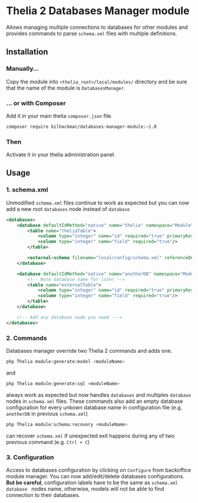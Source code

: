 # Thelia 2 Databases Manager module

Allows managing multiple connections to databases for other modules and provides commands to parse `schema.xml` files with multiple definitions.

## Installation

### Manually…

Copy the module into `<thelia_root>/local/modules/` directory and be sure that the name of the module is `DatabasesManager`.

### … or with Composer

Add it in your main thelia `composer.json` file.

```sh
composer require bilhackmac/databases-manager-module:~1.0
```

### Then

Activate it in your thelia administration panel.

## Usage

### 1. schema.xml

Unmodified ```schema.xml``` files continue to work as expected but you can now add a new root ```databases``` node instead of ```database```

```xml
<databases>
    <database defaultIdMethod="native" name="thelia" namespace="Module\Namespace\Model">
        <table name="theliaTable">
            <column type="integer" name="id" required="true" primaryKey="true" autoIncrement="true"/>
            <column type="integer" name="field" required="true"/>
        </table>

        <external-schema filename="local/config/schema.xml" referenceOnly="true" />
    </database>

    <database defaultIdMethod="native" name="anotherDB" namespace="Module\Namespace\Model">
        <!-- Note database name for later -->
        <table name="externalTable">
            <column type="integer" name="id" required="true" primaryKey="true" autoIncrement="true"/>
            <column type="integer" name="field" required="true"/>
        </table>
    </database>

    <!-- Add any database node you need --->
</databases>
```

### 2. Commands

Databases manager override two Thelia 2 commands and adds one.

```sh
php Thelia module:generate:model <moduleName>
```
and

```sh
php Thelia module:generate:sql <moduleName>
```

always work as expected but now handles `databases` and multiples `database` nodes in `schema.xml` files. These commands also add an empty database configuration for every unkown database name in configuration file (e.g. `anotherDB` in previous `schema.xml`)

```sh
php Thelia module:schema:recovery <moduleName>
```
can recover ```schema.xml``` if unexpected exit happens during any of two previous command (e.g. ```Ctrl + C```)

### 3. Configuration

Access to databases configuration by clicking on `Configure` from backoffice module manager. You can now add/edit/delete databases configurations.
**But be careful**, configuration labels have to be the same as `schema.xml` `database ` nodes name, otherwise, models will not be able to find connection to their databases.
